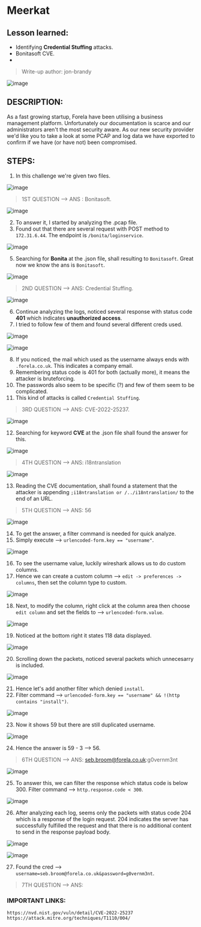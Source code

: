# Meerkat

## Lesson learned:
- Identifying **Credential Stuffing** attacks.
- Bonitasoft CVE.
- 

> Write-up author: jon-brandy

![image](https://github.com/jon-brandy/hackthebox/assets/70703371/860f1cb2-71d0-48c5-bb58-9cf4d6155baa)


## DESCRIPTION:
As a fast growing startup, Forela have been utilising a business management platform. 
Unfortunately our documentation is scarce and our administrators aren't the most security aware. 
As our new security provider we'd like you to take a look at some PCAP and log data we have exported to confirm if we have (or have not) been compromised.

## STEPS:
1. In this challenge we're given two files.

![image](https://github.com/jon-brandy/hackthebox/assets/70703371/317a7617-95f3-4020-8255-a3676d20bec2)


> 1ST QUESTION --> ANS : Bonitasoft.

![image](https://github.com/jon-brandy/hackthebox/assets/70703371/633d94c8-2997-4a84-9322-8728099a8d4d)


2. To answer it, I started by analyzing the .pcap file.
3. Found out that there are several request with POST method to `172.31.6.44`. The endpoint is `/bonita/loginservice`.

![image](https://github.com/jon-brandy/hackthebox/assets/70703371/58833602-a454-4e6b-a30c-6c97080f7369)


5. Searching for **Bonita** at the .json file, shall resulting to `Bonitasoft`. Great now we know the ans is `Bonitasoft`.


![image](https://github.com/jon-brandy/hackthebox/assets/70703371/3034bbfd-bbfc-4212-9836-1b942ef56356)


> 2ND QUESTION --> ANS: Credential Stuffing.

![image](https://github.com/jon-brandy/hackthebox/assets/70703371/ec6d3311-5945-4c30-a9f9-c011c290035c)


6. Continue analyzing the logs, noticed several response with status code **401** which indicates **unauthorized access**.
7. I tried to follow few of them and found several different creds used.

![image](https://github.com/jon-brandy/hackthebox/assets/70703371/7d8c3782-3076-42d3-a6b5-a912ddec0d8a)


![image](https://github.com/jon-brandy/hackthebox/assets/70703371/d5abd805-6e65-42f5-8956-c72436d4d100)


8. If you noticed, the mail which used as the username always ends with `.forela.co.uk`. This indicates a company email.
9. Remembering status code is 401 for both (actually more), it means the attacker is bruteforcing.
10. The passwords also seem to be specific (?) and few of them seem to be complicated.
11. This kind of attacks is called `Credential Stuffing`.


> 3RD QUESTION --> ANS: CVE-2022-25237.

![image](https://github.com/jon-brandy/hackthebox/assets/70703371/0cc41dd3-2c10-4ec4-87fd-2fc195ccb627)


12. Searching for keyword **CVE** at the .json file shall found the answer for this.

![image](https://github.com/jon-brandy/hackthebox/assets/70703371/947e6bb3-1889-480c-81ff-f98da273b357)



> 4TH QUESTION --> ANS: i18ntranslation

![image](https://github.com/jon-brandy/hackthebox/assets/70703371/9b7642b5-815a-4e01-8d42-8c6a630ff50a)


13. Reading the CVE documentation, shall found a statement that the attacker is appending `;i18ntranslation or /../i18ntranslation/` to the end of an URL.


> 5TH QUESTION --> ANS: 56

![image](https://github.com/jon-brandy/hackthebox/assets/70703371/c3e0450c-c31d-4693-a40a-b73baab13a37)


14. To get the answer, a filter command is needed for quick analyze.
15. Simply execute --> `urlencoded-form.key == "username"`.

![image](https://github.com/jon-brandy/hackthebox/assets/70703371/1cafdb73-f1e5-4f78-a295-81109b3c916a)


16. To see the username value, luckily wireshark allows us to do custom columns.
17. Hence we can create a custom column --> `edit -> preferences -> columns`, then set the column type to custom.

![image](https://github.com/jon-brandy/hackthebox/assets/70703371/2450c106-ca85-42ce-a3d5-900f1efa1320)


18. Next, to modify the column, right click at the column area then choose `edit column` and set the fields to --> `urlencoded-form.value`.

![image](https://github.com/jon-brandy/hackthebox/assets/70703371/7748be57-7733-4eee-a154-dab256532790)


19. Noticed at the bottom right it states 118 data displayed.

![image](https://github.com/jon-brandy/hackthebox/assets/70703371/73094f81-e60f-488d-8441-70e7273f5e11)


20. Scrolling down the packets, noticed several packets which unnecesarry is included.

![image](https://github.com/jon-brandy/hackthebox/assets/70703371/b07bf323-3b69-46af-8eaa-96a07f89090e)


21. Hence let's add another filter which denied `install`.
22. Filter command --> `urlencoded-form.key == "username" && !(http contains "install")`.

![image](https://github.com/jon-brandy/hackthebox/assets/70703371/5a4083b4-f3ee-460f-8b8e-1ce28c7a6ee2)


23. Now it shows 59 but there are still duplicated username.

![image](https://github.com/jon-brandy/hackthebox/assets/70703371/9b85f32c-c9e8-4853-a90d-1e95f2c886b0)


24. Hence the answer is 59 - 3 --> 56.

> 6TH QUESTION --> ANS: seb.broom@forela.co.uk:g0vernm3nt

![image](https://github.com/jon-brandy/hackthebox/assets/70703371/a082e00a-fee4-4836-89a8-7948ad0238de)


25. To answer this, we can filter the response which status code is below 300. Filter command --> `http.response.code < 300`.

![image](https://github.com/jon-brandy/hackthebox/assets/70703371/6b72c169-87c9-4aa9-886a-0ee980fb440a)


26. After analyzing each log, seems only the packets with status code 204 which is a response of the login request. 204 indicates the server has successfully fulfilled the request and that there is no additional content to send in the response payload body.

![image](https://github.com/jon-brandy/hackthebox/assets/70703371/273c09ff-bc18-4c0f-b5f4-922b21665150)


![image](https://github.com/jon-brandy/hackthebox/assets/70703371/3edb78c7-4bee-435f-9448-36e2cf4fbbb1)


27. Found the cred --> `username=seb.broom@forela.co.uk&password=g0vernm3nt`.


> 7TH QUESTION --> ANS: 




### IMPORTANT LINKS:

```
https://nvd.nist.gov/vuln/detail/CVE-2022-25237
https://attack.mitre.org/techniques/T1110/004/
```
